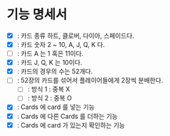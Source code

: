 # 기능 명세서
- [x] : 카드 종류 하트, 클로버, 다이아, 스페이드다.
- [x] : 카드 숫자 2 ~ 10, A, J, Q, K 다.
- [ ] : 카드 A 는 1 혹은 11이다.
- [x] : 카드 J, Q, K 는 10이다.
- [x] : 카드의 경우의 수는 52개다.
- [ ] : 52장의 카드를 섞어서 플레이어들에게 2장씩 분배한다.
  - [ ] : 방식 1 : 중복 X
  - [ ] : 방식 2 : 중복 O
- [x] : Cards 에 card 를 넣는 기능
- [x] : Cards 에 다른 Cards 를 더하는 기능
- [x] : Cards 에 card 가 있는지 확인하는 기능
